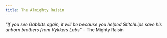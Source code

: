 ```yaml
---
title: The Almighty Raisin
---
```


*"If you see Gabbits again, it will be because you helped StitchLips save his unborn brothers from Vykkers Labs"* - The Mighty Raisin
